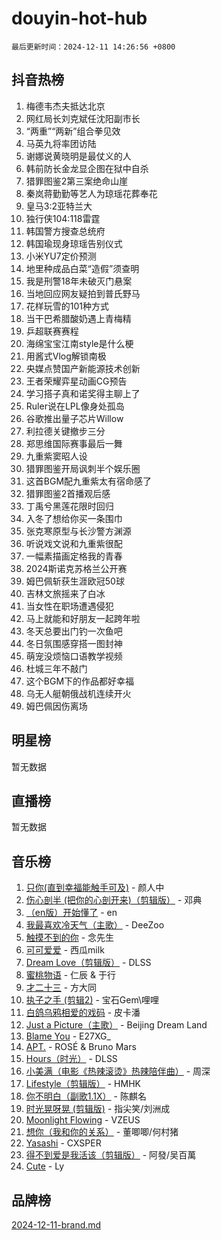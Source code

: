 # douyin-hot-hub

`最后更新时间：2024-12-11 14:26:56 +0800`

## 抖音热榜

1. 梅德韦杰夫抵达北京
1. 网红局长刘克斌任沈阳副市长
1. “两重”“两新”组合拳见效
1. 马英九将率团访陆
1. 谢娜说黄晓明是最仗义的人
1. 韩前防长金龙显企图在狱中自杀
1. 猎罪图鉴2第三案绝命山崖
1. 秦岚蒋勤勤等艺人为琼瑶花葬奉花
1. 皇马3:2亚特兰大
1. 独行侠104:118雷霆
1. 韩国警方搜查总统府
1. 韩国瑜现身琼瑶告别仪式
1. 小米YU7定价预测
1. 地里种成品白菜“造假”须查明
1. 我是刑警18年未破灭门悬案
1. 当地回应网友疑拍到普氏野马
1. 花样玩雪的101种方式
1. 当干巴希腊酸奶遇上青梅精
1. 乒超联赛赛程
1. 海绵宝宝江南style是什么梗
1. 用酱式Vlog解锁南极
1. 央媒点赞国产新能源技术创新
1. 王者荣耀弈星动画CG预告
1. 学习搭子真和诺奖得主聊上了
1. Ruler说在LPL像身处孤岛
1. 谷歌推出量子芯片Willow
1. 利拉德关键撤步三分
1. 郑思维国际赛事最后一舞
1. 九重紫窦昭人设
1. 猎罪图鉴开局讽刺半个娱乐圈
1. 这首BGM配九重紫太有宿命感了
1. 猎罪图鉴2首播观后感
1. 丁禹兮黑莲花限时回归
1. 入冬了想给你买一条围巾
1. 张克寒原型与长沙警方渊源
1. 听说戏文说和九重紫很配
1. 一幅素描画定格我的青春
1. 2024斯诺克苏格兰公开赛
1. 姆巴佩斩获生涯欧冠50球
1. 吉林文旅摇来了白冰
1. 当女性在职场遭遇侵犯
1. 马上就能和好朋友一起跨年啦
1. 冬天总要出门钓一次鱼吧
1. 冬日氛围感穿搭一图封神
1. 萌宠没烦恼口语教学视频
1. 杜城三年不敲门
1. 这个BGM下的作品都好幸福
1. 乌无人艇朝俄战机连续开火
1. 姆巴佩因伤离场

## 明星榜

暂无数据

## 直播榜

暂无数据

## 音乐榜

1. [只你(直到幸福能触手可及)](https://sf5-hl-cdn-tos.douyinstatic.com/obj/tos-cn-ve-2774/o0lBkRDzFTeaVSUz3ZZSCBVtZ5DIMQGfgmEAuE) - 颜人中
1. [伤心剖半 (把你的心剖开来)（剪辑版）](https://sf5-hl-cdn-tos.douyinstatic.com/obj/tos-cn-ve-2774/oE3a4kLafIGYPYIFXlEAefIrO0MvzyEDgbuTmC) - 邓典
1. [（en版）开始懂了](https://sf5-hl-cdn-tos.douyinstatic.com/obj/tos-cn-ve-2774/ow9G4MKH32zBIDHGvNiTAimWsAJB5QxhCIfIME) - en
1. [我最喜欢冷天气（主歌）](https://sf5-hl-cdn-tos.douyinstatic.com/obj/tos-cn-ve-2774/ogd10efzCApmGsmwZRmIKrEMfCZLg7MycZu3ew) - DeeZoo
1. [触摸不到的你](https://sf3-cdn-tos.douyinstatic.com/obj/tos-cn-ve-2774/oUBR0G6KDYpIwoshClFdQfZDNBfTnrBQE7gXtN) - 念先生
1. [可可爱爱](https://sf5-hl-cdn-tos.douyinstatic.com/obj/tos-cn-ve-2774/0deb1e75aea643b9927ba26aaafa29dd) - 西瓜milk
1. [Dream Love（剪辑版）](https://sf5-hl-cdn-tos.douyinstatic.com/obj/tos-cn-ve-2774/oUn3DKyIgBFIsCFZmAMM8qSJyMtlgLfoPqyDEe) - DLSS
1. [蜜桃物语](https://sf5-hl-cdn-tos.douyinstatic.com/obj/tos-cn-ve-2774/oIhOSCZtIACtYU4XQkngiW9kCBfVD1Fz9IYeqL) - 仁辰 & 于行
1. [才二十三](https://sf5-hl-cdn-tos.douyinstatic.com/obj/tos-cn-ve-2774/okABdOmMEBYDDBvkgYQ5JfEqFtCZvQxf4aRjDI) - 方大同
1. [执子之手 (剪辑2)](https://sf6-cdn-tos.douyinstatic.com/obj/tos-cn-ve-2774/oUoZLQjCc31XzqsBnBQUNgeKtYPBcgbFDwtfcu) - 宝石Gem\哩哩
1. [白鸽乌鸦相爱的戏码](https://sf5-hl-cdn-tos.douyinstatic.com/obj/tos-cn-ve-2774/oMVVEf6eDAOmFtNtCsEqKpIorBDM8Nkg6TZRqC) - 皮卡潘
1. [Just a Picture（主歌）](https://sf5-hl-cdn-tos.douyinstatic.com/obj/tos-cn-ve-2774/oc0usFBZCDnAGbtQig7oCaDsQfCYjcAEfWYQkF) - Beijing Dream Land
1. [Blame You](https://sf5-hl-cdn-tos.douyinstatic.com/obj/tos-cn-ve-2774/oAceIDVL0BC2DJC0Qwi8AZnQAtBgZBbMMpfdzi) - E27XG_
1. [APT.](https://sf5-hl-cdn-tos.douyinstatic.com/obj/tos-cn-ve-2774/ooHxBnfDQIxBZontIlGfpTy5PBxCgEccFO1OMg) - ROSÉ & Bruno Mars
1. [Hours（时光）](https://sf5-hl-cdn-tos.douyinstatic.com/obj/tos-cn-ve-2774/oES9g0DgeYmDFDVCLNfBZZsnLvGF4utxCEAm1Q) - DLSS
1. [小美满（电影《热辣滚烫》热辣陪伴曲）](https://sf5-hl-cdn-tos.douyinstatic.com/obj/tos-cn-ve-2774/o0GAn2lSgfZIDUgtevCGDQYnFg4CwnrBaxbTZL) - 周深
1. [Lifestyle（剪辑版）](https://sf5-hl-cdn-tos.douyinstatic.com/obj/tos-cn-ve-2774/owfqGgjwG3V5lCLaAIezFMeg3LtuKNBaZKgzPV) - HMHK
1. [你不明白（副歌1.1X）](https://sf5-hl-cdn-tos.douyinstatic.com/obj/tos-cn-ve-2774/o4LBQK7fIoonFBCeIzPNZvHDgEDtQ2ErnrKvM1) - 陈麒名
1. [时光晃呀晃 (剪辑版)](https://sf5-hl-cdn-tos.douyinstatic.com/obj/tos-cn-ve-2774/o8ACeQem3gwI1x3GIYGAfKG0LJebKFRJDwRwyW) - 指尖笑/刘洲成
1. [Moonlight Flowing](https://sf5-hl-cdn-tos.douyinstatic.com/obj/tos-cn-ve-2774/oopZsCtRnQgOhEYmv9FfBBgwmeaQmWQQZED9tN) - VZEUS
1. [想你（我和你的关系）](https://sf5-hl-cdn-tos.douyinstatic.com/obj/tos-cn-ve-2774/o8QxhcOBDYYX0zqKCjFVQXZ3RBffnRBQEogitG) - 董唧唧/何村猪
1. [Yasashi](https://sf5-hl-cdn-tos.douyinstatic.com/obj/tos-cn-ve-2774/oEIqAlutRBGQZgZf2VMCuFEBmaD2bgJG6fCQaQ) - CXSPER
1. [得不到爱是我活该（剪辑版）](https://sf5-hl-cdn-tos.douyinstatic.com/obj/tos-cn-ve-2774/os0cIhiBc3fAa9kPjzM5WTrMggiK3sBnZDAwpQ) - 阿發/吴百萬
1. [Cute](https://sf5-hl-cdn-tos.douyinstatic.com/obj/tos-cn-ve-2774/o4IbIzHWKAAB4wsS5qMBRiiAlEBGTpQRNfFvuo) - Ly

## 品牌榜

[2024-12-11-brand.md](2024-12-11-brand.md)
